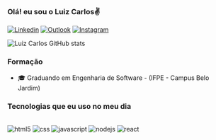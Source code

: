### Olá! eu sou o Luiz Carlos✌️

[![Linkedin](https://img.shields.io/badge/LinkedIn-0077B5?style=for-the-badge&logo=linkedin&logoColor=white)](https://www.linkedin.com/in/luiz-maciel-06a61a24a/)
[![Outlook](https://img.shields.io/badge/Microsoft_Outlook-0078D4?style=for-the-badge&logo=microsoft-outlook&logoColor=white)](luizcarlosoliveiramaciel@hotmail.com)
[![Instagram](https://img.shields.io/badge/Instagram-E4405F?style=for-the-badge&logo=instagram&logoColor=white)](https://www.instagram.com/luizcarlos.om/)

![Luiz Carlos GitHub stats](https://github-readme-stats.vercel.app/api?username=luizcarlosom&show_icons=true&theme=tokyonight)

### Formação
<ul>
    <li>🎓 Graduando em Engenharia de Software - (IFPE - Campus Belo Jardim)</li>
</ul>

### Tecnologias que eu uso no meu dia

<div style="display: inline_block"><br/>
    <img alt="html5" src="https://img.shields.io/badge/HTML5-E34F26?style=for-the-badge&logo=html5&logoColor=white">
    <img alt="css" src="https://img.shields.io/badge/CSS3-1572B6?style=for-the-badge&logo=css3&logoColor=white">
    <img alt="javascript" src="https://img.shields.io/badge/JavaScript-F7DF1E?style=for-the-badge&logo=javascript&logoColor=black">
    <img alt="nodejs" src="https://img.shields.io/badge/Node.js-43853D?style=for-the-badge&logo=node.js&logoColor=white">
    <img alt="react" src="https://img.shields.io/badge/React-20232A?style=for-the-badge&logo=react&logoColor=61DAFB">
     
</div>
